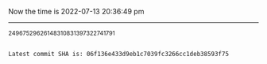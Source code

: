 Now the time is 2022-07-13 20:36:49 pm

---

<small>24967529626148310831397322741791</small>

```txt

Latest commit SHA is: 06f136e433d9eb1c7039fc3266cc1deb38593f75
```
